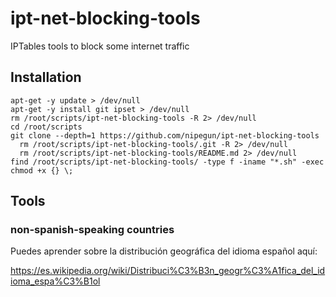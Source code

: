 # ipt-net-blocking-tools

IPTables tools to block some internet traffic

## Installation

```shell
apt-get -y update > /dev/null
apt-get -y install git ipset > /dev/null
rm /root/scripts/ipt-net-blocking-tools -R 2> /dev/null
cd /root/scripts
git clone --depth=1 https://github.com/nipegun/ipt-net-blocking-tools
  rm /root/scripts/ipt-net-blocking-tools/.git -R 2> /dev/null
  rm /root/scripts/ipt-net-blocking-tools/README.md 2> /dev/null
find /root/scripts/ipt-net-blocking-tools/ -type f -iname "*.sh" -exec chmod +x {} \;
```
## Tools

### non-spanish-speaking countries

Puedes aprender sobre la distribución geográfica del idioma español aquí:

https://es.wikipedia.org/wiki/Distribuci%C3%B3n_geogr%C3%A1fica_del_idioma_espa%C3%B1ol
